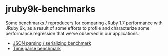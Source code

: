 # jruby9k-benchmarks
Some benchmarks / reproducers for comparing JRuby 1.7 performance with JRuby 9k, as a result of some efforts to profile and characterize some performance regression that we've observed in our applications.

* [JSON parsing / serializing benchmark](./json-comparison)
* [Time.parse benchmark](./time-parse-comparison)
